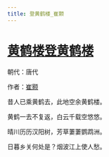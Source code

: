 ```yaml
---
title: 登黄鹤楼_崔颢
---
```


# [黄鹤楼登黄鹤楼](http://so.gushiwen.org/view_5888.aspx)

朝代：唐代

作者：[崔颢](http://so.gushiwen.org/author_547.aspx)

昔人已乘黄鹤去，此地空余黄鹤楼。

黄鹤一去不复返，白云千载空悠悠。

晴川历历汉阳树，芳草萋萋鹦鹉洲。

日暮乡关何处是？烟波江上使人愁。